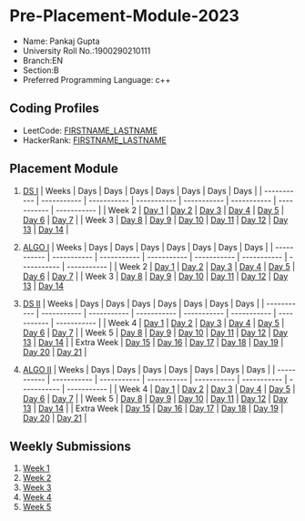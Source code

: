 # Pre-Placement-Module-2023

- Name: Pankaj Gupta
- University Roll No.:1900290210111
- Branch:EN
- Section:B
- Preferred Programming Language: c++

## Coding Profiles
- LeetCode: [FIRSTNAME_LASTNAME](https://leetcode.com/Pankaj1923/)
- HackerRank: [FIRSTNAME_LASTNAME](https://www.hackerrank.com/@Pankaj_1923en111/)

## Placement Module
1. [DS I](https://github.com/pankaj1-2/Pre-Placement-Module-2023/tree/main/DS%20I)
    | Weeks | Days | Days | Days | Days | Days | Days | Days |
    | ----------- | ----------- | ----------- | ----------- | ----------- | ----------- | ----------- | ----------- | 
    | Week 2 | [Day 1](https://github.com/pankaj1-2/Pre-Placement-Module-2023/tree/main/DS%20I/Day%201) | [Day 2](https://github.com/pankaj1-2/Pre-Placement-Module-2023/tree/main/DS%20I/Day%202) | [Day 3](https://github.com/pankaj1-2/Pre-Placement-Module-2023/tree/main/DS%20I/Day%203) | [Day 4](https://github.com/pankaj1-2/Pre-Placement-Module-2023/tree/main/DS%20I/Day%204) | [Day 5](https://github.com/pankaj1-2/Pre-Placement-Module-2023/tree/main/DS%20I/Day%205) | [Day 6](https://github.com/pankaj1-2/Pre-Placement-Module-2023/tree/main/DS%20I/Day%206) | [Day 7](https://github.com/pankaj1-2/Pre-Placement-Module-2023/tree/main/DS%20I/Day%207) |
    | Week 3 | [Day 8](https://github.com/pankaj1-2/Pre-Placement-Module-2023/tree/main/DS%20I/Day%208) | [Day 9](https://github.com/pankaj1-2/Pre-Placement-Module-2023/tree/main/DS%20I/Day%209) | [Day 10](https://github.com/pankaj1-2/Pre-Placement-Module-2023/tree/main/DS%20I/Day%2010) | [Day 11](https://github.com/pankaj1-2/Pre-Placement-Module-2023/tree/main/DS%20I/Day%2011) | [Day 12](https://github.com/pankaj1-2/Pre-Placement-Module-2023/tree/main/DS%20I/Day%2012) | [Day 13](https://github.com/pankaj1-2/Pre-Placement-Module-2023/tree/main/DS%20I/Day%2013) | [Day 14](https://github.com/pankaj1-2/Pre-Placement-Module-2023/tree/main/DS%20I/Day%2014) |
    
2. [ALGO I](https://github.com/pankaj1-2/Pre-Placement-Module-2023/tree/main/ALGO%20I)
    | Weeks | Days | Days | Days | Days | Days | Days | Days |
    | ----------- | ----------- | ----------- | ----------- | ----------- | ----------- | ----------- | ----------- |
    | Week 2 | [Day 1](https://github.com/pankaj1-2/Pre-Placement-Module-2023/tree/main/ALGO%20I/Day%201) | [Day 2](https://github.com/pankaj1-2/Pre-Placement-Module-2023/tree/main/ALGO%20I/Day%202) | [Day 3](https://github.com/pankaj1-2/Pre-Placement-Module-2023/tree/main/ALGO%20I/Day%203) | [Day 4](https://github.com/pankaj1-2/Pre-Placement-Module-2023/tree/main/ALGO%20I/Day%204) | [Day 5](https://github.com/pankaj1-2/Pre-Placement-Module-2023/tree/main/ALGO%20I/Day%205) | [Day 6](https://github.com/pankaj1-2/Pre-Placement-Module-2023/tree/main/ALGO%20I/Day%206) | [Day 7](https://github.com/pankaj1-2/Pre-Placement-Module-2023/tree/main/ALGO%20I/Day%207) |
    | Week 3 | [Day 8](https://github.com/pankaj1-2/Pre-Placement-Module-2023/tree/main/ALGO%20I/Day%208) | [Day 9](https://github.com/pankaj1-2/Pre-Placement-Module-2023/tree/main/ALGO%20I/Day%209) | [Day 10](https://github.com/pankaj1-2/Pre-Placement-Module-2023/tree/main/ALGO%20I/Day%2010) | [Day 11](https://github.com/pankaj1-2/Pre-Placement-Module-2023/tree/main/ALGO%20I/Day%2011) | [Day 12](https://github.com/pankaj1-2/Pre-Placement-Module-2023/tree/main/ALGO%20I/Day%2012) | [Day 13](https://github.com/pankaj1-2/Pre-Placement-Module-2023/tree/main/ALGO%20I/Day%2013) | [Day 14](https://github.com/pankaj1-2/Pre-Placement-Module-2023/tree/main/ALGO%20I/Day%2014)  
    
3. [DS II](https://github.com/pankaj1-2/Pre-Placement-Module-2023/tree/main/DS%20II)
    | Weeks | Days | Days | Days | Days | Days | Days | Days |
    | ----------- | ----------- | ----------- | ----------- | ----------- | ----------- | ----------- | ----------- |
    | Week 4 | [Day 1](https://github.com/pankaj1-2/Pre-Placement-Module-2023/tree/main/DS%20II/Day%201) | [Day 2](https://github.com/pankaj1-2/Pre-Placement-Module-2023/tree/main/DS%20II/Day%202) | [Day 3](https://github.com/pankaj1-2/Pre-Placement-Module-2023/tree/main/DS%20II/Day%203) | [Day 4](https://github.com/pankaj1-2/Pre-Placement-Module-2023/tree/main/DS%20II/Day%204) | [Day 5](https://github.com/pankaj1-2/Pre-Placement-Module-2023/tree/main/DS%20II/Day%205) | [Day 6](https://github.com/pankaj1-2/Pre-Placement-Module-2023/tree/main/DS%20II/Day%206) | [Day 7](https://github.com/pankaj1-2/Pre-Placement-Module-2023/tree/main/DS%20II/Day%207) | 
    | Week 5 | [Day 8](https://github.com/pankaj1-2/Pre-Placement-Module-2023/tree/main/DS%20II/Day%208) | [Day 9](https://github.com/pankaj1-2/Pre-Placement-Module-2023/tree/main/DS%20II/Day%209) | [Day 10](https://github.com/pankaj1-2/Pre-Placement-Module-2023/tree/main/DS%20II/Day%2010) | [Day 11](https://github.com/pankaj1-2/Pre-Placement-Module-2023/tree/main/DS%20II/Day%2011) | [Day 12](https://github.com/pankaj1-2/Pre-Placement-Module-2023/tree/main/DS%20II/Day%2012) | [Day 13](https://github.com/pankaj1-2/Pre-Placement-Module-2023/tree/main/DS%20II/Day%2013) | [Day 14](https://github.com/pankaj1-2/Pre-Placement-Module-2023/tree/main/DS%20II/Day%2014) |
    | Extra Week | [Day 15](https://github.com/pankaj1-2/Pre-Placement-Module-2023/tree/main/DS%20II/Day%2015) | [Day 16](https://github.com/pankaj1-2/Pre-Placement-Module-2023/tree/main/DS%20II/Day%2016) | [Day 17](https://github.com/pankaj1-2/Pre-Placement-Module-2023/tree/main/DS%20II/Day%2017) | [Day 18](https://github.com/pankaj1-2/Pre-Placement-Module-2023/tree/main/DS%20II/Day%2018) | [Day 19](https://github.com/pankaj1-2/Pre-Placement-Module-2023/tree/main/DS%20II/Day%2019) | [Day 20](https://github.com/pankaj1-2/Pre-Placement-Module-2023/tree/main/DS%20II/Day%2020) | [Day 21](https://github.com/pankaj1-2/Pre-Placement-Module-2023/tree/main/DS%20II/Day%2021) |
    
4. [ALGO II](https://github.com/pankaj1-2/Pre-Placement-Module-2023/tree/main/ALGO%20II)
    | Weeks | Days | Days | Days | Days | Days | Days | Days |
    | ----------- | ----------- | ----------- | ----------- | ----------- | ----------- | ----------- | ----------- |
    | Week 4 | [Day 1](https://github.com/pankaj1-2/Pre-Placement-Module-2023/tree/main/ALGO%20II/Day%201) | [Day 2](https://github.com/pankaj1-2/Pre-Placement-Module-2023/tree/main/ALGO%20II/Day%202) | [Day 3](https://github.com/pankaj1-2/Pre-Placement-Module-2023/tree/main/ALGO%20II/Day%203) | [Day 4](https://github.com/pankaj1-2/Pre-Placement-Module-2023/tree/main/ALGO%20II/Day%204) | [Day 5](https://github.com/pankaj1-2/Pre-Placement-Module-2023/tree/main/ALGO%20II/Day%205) | [Day 6](https://github.com/pankaj1-2/Pre-Placement-Module-2023/tree/main/ALGO%20II/Day%206) | [Day 7](https://github.com/pankaj1-2/Pre-Placement-Module-2023/tree/main/ALGO%20II/Day%207) |
    | Week 5 | [Day 8](https://github.com/pankaj1-2/Pre-Placement-Module-2023/tree/main/ALGO%20II/Day%208) | [Day 9](https://github.com/pankaj1-2/Pre-Placement-Module-2023/tree/main/ALGO%20II/Day%209) | [Day 10](https://github.com/pankaj1-2/Pre-Placement-Module-2023/tree/main/ALGO%20II/Day%2010) | [Day 11](https://github.com/pankaj1-2/Pre-Placement-Module-2023/tree/main/ALGO%20II/Day%2011) | [Day 12](https://github.com/pankaj1-2/Pre-Placement-Module-2023/tree/main/ALGO%20II/Day%2012) | [Day 13](https://github.com/pankaj1-2/Pre-Placement-Module-2023/tree/main/ALGO%20II/Day%2013) | [Day 14](https://github.com/pankaj1-2/Pre-Placement-Module-2023/tree/main/ALGO%20II/Day%2014) |
    | Extra Week | [Day 15](https://github.com/pankaj1-2/Pre-Placement-Module-2023/tree/main/ALGO%20II/Day%2015) | [Day 16](https://github.com/pankaj1-2/Pre-Placement-Module-2023/tree/main/ALGO%20II/Day%2016) | [Day 17](https://github.com/pankaj1-2/Pre-Placement-Module-2023/tree/main/ALGO%20II/Day%2017) | [Day 18](https://github.com/pankaj1-2/Pre-Placement-Module-2023/tree/main/ALGO%20II/Day%2018) | [Day 19](https://github.com/pankaj1-2/Pre-Placement-Module-2023/tree/main/ALGO%20II/Day%2019) | [Day 20](https://github.com/pankaj1-2/Pre-Placement-Module-2023/tree/main/ALGO%20II/Day%2020) | [Day 21](https://github.com/pankaj1-2/Pre-Placement-Module-2023/tree/main/ALGO%20II/Day%2021) |

## Weekly Submissions
1. [Week 1](https://github.com/pankaj1-2/Pre-Placement-Module-2023/tree/main/Weekly%20Submissions/Week%201)
2. [Week 2](https://github.com/pankaj1-2/Pre-Placement-Module-2023/tree/main/Weekly%20Submissions/Week%202)
3. [Week 3](https://github.com/pankaj1-2/Pre-Placement-Module-2023/tree/main/Weekly%20Submissions/Week%203)
4. [Week 4](https://github.com/pankaj1-2/Pre-Placement-Module-2023/tree/main/Weekly%20Submissions/Week%204)
5. [Week 5](https://github.com/pankaj1-2/Pre-Placement-Module-2023/tree/main/Weekly%20Submissions/Week%205)
